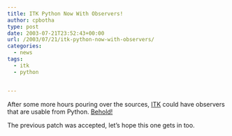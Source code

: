```yaml
---
title: ITK Python Now With Observers!
author: cpbotha
type: post
date: 2003-07-21T23:52:43+00:00
url: /2003/07/21/itk-python-now-with-observers/
categories:
  - news
tags:
  - itk
  - python


---
```

After some more hours pouring over the sources, [ITK][1] could have observers that are usable from Python. [Behold!][2]

The previous patch was accepted, let&#8217;s hope this one gets in too.

 [1]: http://www.itk.org/
 [2]: http://www.itk.org/pipermail/insight-users/2003-July/004331.html
